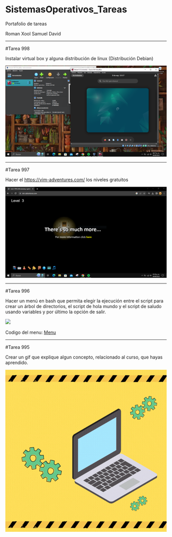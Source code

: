 # SistemasOperativos_Tareas
Portafolio de tareas

Roman Xool Samuel David
___________________________

#Tarea 998

Instalar virtual box y alguna distribución de linux (Distribución Debian)

<a href="https://github.com/samuelroman1/SistemasOperativos_Tareas/blob/main/Debian12.PNG" target="_blank"> <img src="/Debian12.PNG"/></a>

___________________________

#Tarea 997

Hacer el https://vim-adventures.com/ los niveles gratuitos

<a href="https://github.com/samuelroman1/SistemasOperativos_Tareas/blob/main/Vim%20Adventures%20lv3.PNG" target="_blank"> <img src="/Vim%20Adventures%20lv3.PNG"/></a>

___________________________

#Tarea 996

Hacer un menú en bash que permita elegir la ejecución entre el script para crear un árbol de directorios, 
el script de hola mundo y el script de saludo usando variables y por último la opción de salir.

<a href="https://asciinema.org/a/34Ck13r3H5P2RgKpSXgOi90ju" target="_blank"><img src="https://asciinema.org/a/34Ck13r3H5P2RgKpSXgOi90ju.svg" /></a>

Codigo del menu:
<a href="https://github.com/samuelroman1/SistemasOperativos_Tareas/blob/main/menu.txt" target="_blank"> Menu</a>


___________________________

#Tarea 995

Crear un gif que explique algun concepto, relacionado al curso, que hayas aprendido.

![Gifs](https://github.com/samuelroman1/SistemasOperativos_Tareas/blob/main/GifS.gif)





